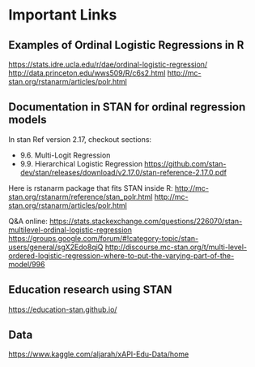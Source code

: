 # Important Links
## Examples of Ordinal Logistic Regressions in R
https://stats.idre.ucla.edu/r/dae/ordinal-logistic-regression/
http://data.princeton.edu/wws509/R/c6s2.html
http://mc-stan.org/rstanarm/articles/polr.html

## Documentation in STAN for ordinal regression models
In stan Ref version 2.17, checkout sections: 
* 9.6. Multi-Logit Regression 
* 9.9. Hierarchical Logistic Regression
https://github.com/stan-dev/stan/releases/download/v2.17.0/stan-reference-2.17.0.pdf

Here is rstanarm package that fits STAN inside R:
http://mc-stan.org/rstanarm/reference/stan_polr.html
http://mc-stan.org/rstanarm/articles/polr.html


Q&A online:
https://stats.stackexchange.com/questions/226070/stan-multilevel-ordinal-logistic-regression
https://groups.google.com/forum/#!category-topic/stan-users/general/sgX2Edo8qiQ
http://discourse.mc-stan.org/t/multi-level-ordered-logistic-regression-where-to-put-the-varying-part-of-the-model/996


## Education research using STAN
https://education-stan.github.io/



## Data
https://www.kaggle.com/aljarah/xAPI-Edu-Data/home

